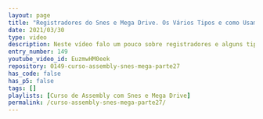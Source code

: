 ```yaml
---
layout: page
title: "Registradores do Snes e Mega Drive. Os Vários Tipos e como Usamos nos JOGOS."
date: 2021/03/30
type: video
description: Neste vídeo falo um pouco sobre registradores e alguns tipos de registradores que iremos trabalhar quando programamos para esses consoles antigos.
entry_number: 149
youtube_video_id: EuzmwHM0eek
repository: 0149-curso-assembly-snes-mega-parte27
has_code: false
has_p5: false
tags: []
playlists: [Curso de Assembly com Snes e Mega Drive]
permalink: /curso-assembly-snes-mega-parte27/
---
```

